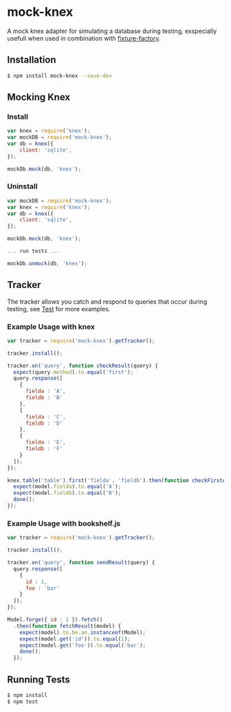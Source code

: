 mock-knex
=========

A mock knex adapter for simulating a database during testing, exspecially usefull when used in combination
with [fixture-factory](http://github.com/colonyamerican/fixture-factory).

## Installation

```sh
$ npm install mock-knex --save-dev
```

## Mocking Knex

### Install

```js
var knex = require('knex');
var mockDB = require('mock-knex');
var db = knex({
    client: 'sqlite',
});

mockDb.mock(db, 'knex');
```

### Uninstall

```js
var mockDB = require('mock-knex');
var knex = require('knex');
var db = knex({
    client: 'sqlite',
});

mockDb.mock(db, 'knex');

... run tests ...

mockDb.unmock(db, 'knex');
```

## Tracker

The tracker allows you catch and respond to queries that occur during testing, see [Test](test/tracker.spec.js) for more
examples.

### Example Usage with knex

```js
var tracker = require('mock-knex').getTracker();

tracker.install();

tracker.on('query', function checkResult(query) {
  expect(query.method).to.equal('first');
  query.response([
    {
      fielda : 'A',
      fieldb : 'B'
    },
    {
      fielda : 'C',
      fieldb : 'D'
    },
    {
      fielda : 'E',
      fieldb : 'F'
    }
  ]);
});

knex.table('table').first('fielda', 'fieldb').then(function checkFirstArrResults(model) {
  expect(model.fielda).to.equal('A');
  expect(model.fieldb).to.equal('B');
  done();
});
```

### Example Usage with bookshelf.js

```js
var tracker = require('mock-knex').getTracker();

tracker.install();

tracker.on('query', function sendResult(query) {
  query.response([
    {
      id : 1,
      foo : 'bar'
    }
  ]);
});

Model.forge({ id : 1 }).fetch()
  .then(function fetchResult(model) {
    expect(model).to.be.an.instanceof(Model);
    expect(model.get('id')).to.equal(1);
    expect(model.get('foo')).to.equal('bar');
    done();
  });
```

## Running Tests

```sh
$ npm install
$ npm test
```
